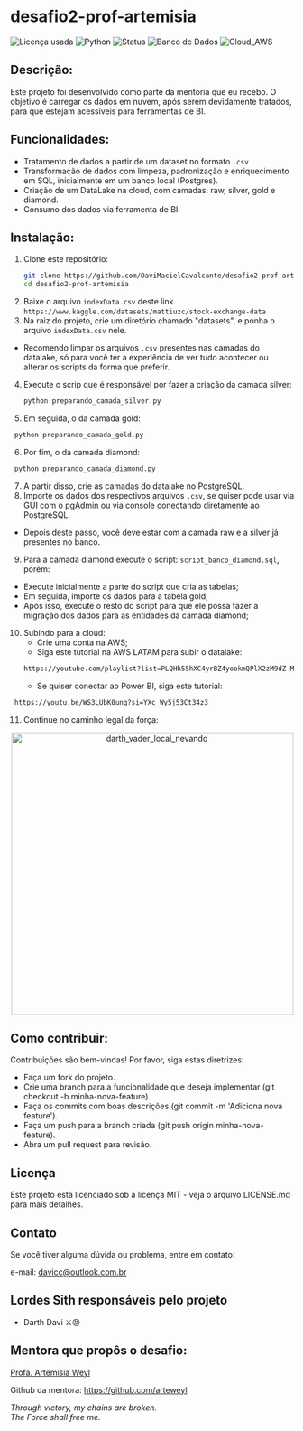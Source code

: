 # desafio2-prof-artemisia
 
![Licença usada](https://img.shields.io/github/license/DaviMacielCavalcante/desafio_etl_begginer)
![Python](https://img.shields.io/badge/Python-3.12.4-blue)
![Status](https://img.shields.io/badge/Status-Finalizado-brightgreen)
![Banco de Dados](https://img.shields.io/badge/Banco%20de%20Dados-PostgreSQL-blue)
![Cloud_AWS](https://img.shields.io/badge/Cloud-AWS-yellow?style=flat&color=%23FF9900)

## Descrição:
Este projeto foi desenvolvido como parte da mentoria que eu recebo. O objetivo é carregar os dados em nuvem, após serem devidamente tratados, para que estejam acessíveis para ferramentas de BI.

## Funcionalidades:
- Tratamento de dados a partir de um dataset no formato `.csv`
- Transformação de dados com limpeza, padronização e enriquecimento em SQL, inicialmente em um banco local (Postgres).
- Criação de um DataLake na cloud, com camadas: raw, silver, gold e diamond.
- Consumo dos dados via ferramenta de BI.

## Instalação:

1. Clone este repositório:
   ```bash
   git clone https://github.com/DaviMacielCavalcante/desafio2-prof-artemisia
   cd desafio2-prof-artemisia
2. Baixe o arquivo `indexData.csv` deste link `https://www.kaggle.com/datasets/mattiuzc/stock-exchange-data`
3. Na raiz do projeto, crie um diretório chamado "datasets", e ponha o arquivo `indexData.csv` nele.
 - Recomendo limpar os arquivos `.csv` presentes nas camadas do datalake, só para você ter a experiência de ver tudo acontecer ou alterar os scripts da forma que preferir.
4. Execute o scrip que é responsável por fazer a criação da camada silver:
   ```bash
   python preparando_camada_silver.py
5. Em seguida, o da camada gold:
  ```bash
   python preparando_camada_gold.py
  ```
6. Por fim, o da camada diamond:
  ```bash
   python preparando_camada_diamond.py
  ``` 
7. A partir disso, crie as camadas do datalake no PostgreSQL.
8. Importe os dados dos respectivos arquivos `.csv`, se quiser pode usar via GUI com o pgAdmin ou via console conectando diretamente ao PostgreSQL.
 - Depois deste passo, você deve estar com a camada raw e a silver já presentes no banco.
9. Para a camada diamond execute o script: `script_banco_diamond.sql`, porém:
  - Execute inicialmente a parte do script que cria as tabelas;
  - Em seguida, importe os dados para a tabela gold;
  - Após isso, execute o resto do script para que ele possa fazer a migração dos dados para as entidades da camada diamond;
10. Subindo para a cloud:
    - Crie uma conta na AWS;
    - Siga este tutorial na AWS LATAM para subir o datalake:
    ```bash
    https://youtube.com/playlist?list=PLQHh55hXC4yrBZ4yookmQPlX2zM9dZ-MH&si=lpGE6Hz2F6t37THw
    ```
    - Se quiser conectar ao Power BI, siga este tutorial:
   ```bash
    https://youtu.be/WS3LUbK0ung?si=YXc_Wy5j53Ct34z3
   ```   
11. Continue no caminho legal da força:

<div align="center"> <img src="https://media.giphy.com/media/hwj7MQ3XDPVAI/giphy.gif?cid=790b761188097q3xe9iugkqzqcw8dq1ot2unfypfy59iq2z9&ep=v1_gifs_search&rid=giphy.gif&ct=g" alt="darth_vader_local_nevando" width="500"/></div>

## Como contribuir:
Contribuições são bem-vindas! Por favor, siga estas diretrizes:

- Faça um fork do projeto.
- Crie uma branch para a funcionalidade que deseja implementar (git checkout -b minha-nova-feature).
- Faça os commits com boas descrições (git commit -m 'Adiciona nova feature').
- Faça um push para a branch criada (git push origin minha-nova-feature).
- Abra um pull request para revisão.

## Licença
Este projeto está licenciado sob a licença MIT - veja o arquivo LICENSE.md para mais detalhes.

## Contato
Se você tiver alguma dúvida ou problema, entre em contato:

e-mail: davicc@outlook.com.br

## Lordes Sith responsáveis pelo projeto
- Darth Davi ⚔️😡

## Mentora que propôs o desafio:
[Profa. Artemisia Weyl](https://www.linkedin.com/in/arteweyl/)

Github da mentora: https://github.com/arteweyl

*Through victory, my chains are broken.
<br>
The Force shall free me.*
